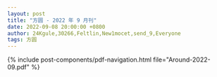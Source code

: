 ```yaml
---
layout: post
title: "方圆 - 2022 年 9 月刊"
date: 2022-09-08 20:00:00 +0800
author: 24Kgule,30266,Feltlin,New1mocet,send_9,Everyone
tags: 方圆
---
```


{% include post-components/pdf-navigation.html file="Around-2022-09.pdf" %}